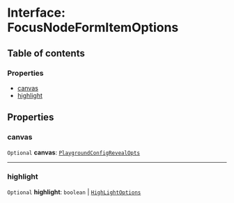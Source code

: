 # Interface: FocusNodeFormItemOptions

## Table of contents

### Properties

* [canvas](/en/auto-docs/fixed-layout-editor/interfaces/FocusNodeFormItemOptions.md#canvas)
* [highlight](/en/auto-docs/fixed-layout-editor/interfaces/FocusNodeFormItemOptions.md#highlight)

## Properties

### canvas

`Optional` **canvas**: [`PlaygroundConfigRevealOpts`](/en/auto-docs/fixed-layout-editor/interfaces/PlaygroundConfigRevealOpts.md)

***

### highlight

`Optional` **highlight**: `boolean` | [`HighLightOptions`](/en/auto-docs/fixed-layout-editor/interfaces/HighLightOptions.md)
